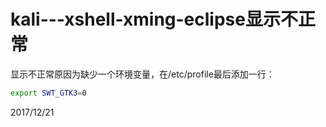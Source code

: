 # kali---xshell-xming-eclipse显示不正常

显示不正常原因为缺少一个环境变量，在/etc/profile最后添加一行：  
```bash
export SWT_GTK3=0
```


2017/12/21  
